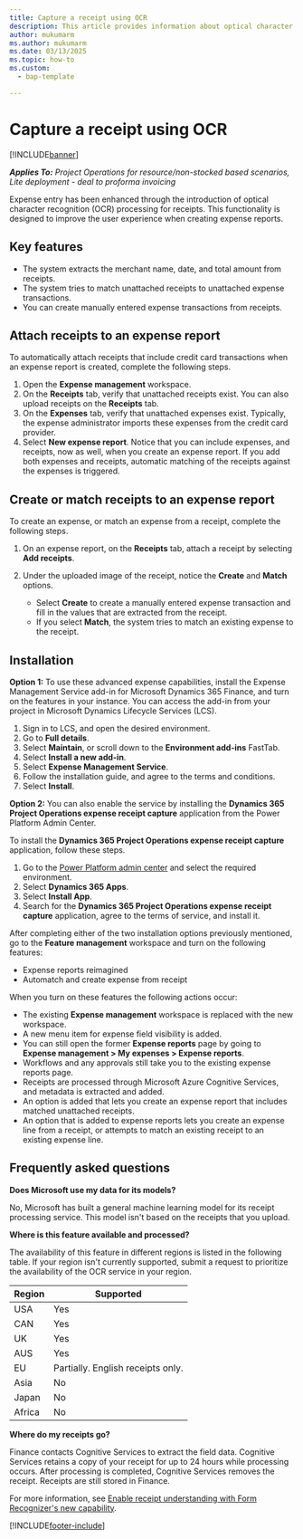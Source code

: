 ```yaml
---
title: Capture a receipt using OCR
description: This article provides information about optical character recognition (OCR) processing for receipts.
author: mukumarm
ms.author: mukumarm
ms.date: 03/13/2025
ms.topic: how-to
ms.custom: 
  - bap-template

---
```


# Capture a receipt using OCR

[!INCLUDE[banner](../includes/banner.md)]

_**Applies To:** Project Operations for resource/non-stocked based scenarios, Lite deployment - deal to proforma invoicing_

Expense entry has been enhanced through the introduction of optical character recognition (OCR) processing for receipts. This functionality is designed to improve the user experience when creating expense reports.

## Key features

- The system extracts the merchant name, date, and total amount from receipts.
- The system tries to match unattached receipts to unattached expense transactions.
- You can create manually entered expense transactions from receipts.

## Attach receipts to an expense report

To automatically attach receipts that include credit card transactions when an expense report is created, complete the following steps.

  1. Open the **Expense management** workspace.
  2. On the **Receipts** tab, verify that unattached receipts exist. You can also upload receipts on the **Receipts** tab.
  3. On the **Expenses** tab, verify that unattached expenses exist. Typically, the expense administrator imports these expenses from the credit card provider.
  4. Select **New expense report**. Notice that you can include expenses, and receipts, now as well, when you create an expense report. If you add both expenses and receipts, automatic matching of the receipts against the expenses is triggered.

## Create or match receipts to an expense report
To create an expense, or match an expense from a receipt, complete the following steps.

  1. On an expense report, on the **Receipts** tab, attach a receipt by selecting **Add receipts**.
  2. Under the uploaded image of the receipt, notice the **Create** and **Match** options.

      - Select **Create** to create a manually entered expense transaction and fill in the values that are extracted from the receipt.
      - If you select **Match**, the system tries to match an existing expense to the receipt.

## Installation

**Option 1:** To use these advanced expense capabilities, install the Expense Management Service add-in for Microsoft Dynamics 365 Finance, and turn on the features in your instance. You can access the add-in from your project in Microsoft Dynamics Lifecycle Services (LCS).

1. Sign in to LCS, and open the desired environment.
2. Go to **Full details**.
3. Select **Maintain**, or scroll down to the **Environment add-ins** FastTab.
4. Select **Install a new add-in**.
5. Select **Expense Management Service**.
6. Follow the installation guide, and agree to the terms and conditions.
7. Select **Install**.

**Option 2:** You can also enable the service by installing the **Dynamics 365 Project Operations expense receipt capture** application from the Power Platform Admin Center. 

To install the **Dynamics 365 Project Operations expense receipt capture** application, follow these steps.

1. Go to the [Power Platform admin center](https://admin.powerplatform.microsoft.com/resources/applications) and select the required environment.  
3. Select **Dynamics 365 Apps**.  
4. Select **Install App**.  
5. Search for the **Dynamics 365 Project Operations expense receipt capture** application, agree to the terms of service, and install it.
   
After completing either of the two installation options previously mentioned, go to the **Feature management** workspace and turn on the following features: 

- Expense reports reimagined
- Automatch and create expense from receipt

When you turn on these features the following actions occur:

- The existing **Expense management** workspace is replaced with the new workspace.
- A new menu item for expense field visibility is added.
- You can still open the former **Expense reports** page by going to **Expense management > My expenses > Expense reports**.
- Workflows and any approvals still take you to the existing expense reports page.
- Receipts are processed through Microsoft Azure Cognitive Services, and metadata is extracted and added.
- An option is added that lets you create an expense report that includes matched unattached receipts.
- An option that is added to expense reports lets you create an expense line from a receipt, or attempts to match an existing receipt to an existing expense line.

## Frequently asked questions

**Does Microsoft use my data for its models?**

No, Microsoft has built a general machine learning model for its receipt processing service. This model isn't based on the receipts that you upload.

**Where is this feature available and processed?**

The availability of this feature in different regions is listed in the following table. If your region isn't currently supported, submit a request to prioritize the availability of the OCR service in your region. 

| Region | Supported                         |
|--------|-----------------------------------|
| USA    | Yes                               |
| CAN    | Yes                               |
| UK     | Yes                               |
| AUS    | Yes                               |
| EU     | Partially. English receipts only. |
| Asia   | No                                |
| Japan  | No                                |
| Africa | No                                |

**Where do my receipts go?**

Finance contacts Cognitive Services to extract the field data. Cognitive Services retains a copy of your receipt for up to 24 hours while processing occurs. After processing is completed, Cognitive Services removes the receipt. Receipts are still stored in Finance.

For more information, see [Enable receipt understanding with Form Recognizer's new capability](https://azure.microsoft.com/blog/enable-receipt-understanding-with-form-recognizer-s-new-capability/).


[!INCLUDE[footer-include](../includes/footer-banner.md)]
